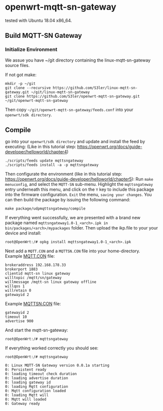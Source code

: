 # openwrt-mqtt-sn-gateway
tested with Ubuntu 18.04 x86_64.

## Build MQTT-SN Gateway

### Initialize Environment
We assue you have ~/git directory containing the linux-mqtt-sn-gateway source files.

If not got make:

	mkdir -p ~/git
	git clone --recursive https://github.com/S3ler/linux-mqtt-sn-gateway.git ~/git/linux-mqtt-sn-gateway
	git clone https://github.com/S3ler/openwrt-mqtt-sn-gateway.git ~/git/openwrt-mqtt-sn-gateway

Then copy `~/git/openwrt-mqtt-sn-gateway/feeds.conf` into your `openwrt/sdk directory`.

## Compile
go into your `openwrt/sdk directory` and update and install the feed by executing:
(Like in this tutorial step: https://openwrt.org/docs/guide-developer/helloworld/chapter4)

	./scripts/feeds update mqttsngateway
	./scripts/feeds install -a -p mqttsngateway

Then configurate the environment (like in this tutorial step: https://openwrt.org/docs/guide-developer/helloworld/chapter5):
Run `make menuconfig`, and select the `MQTT-SN` sub-menu. Highlight the `mqttsngateway` entry underneath this menu, and click on the `Y` key to include this package into the firmware configuration.  `Exit` the menu, `saving your changes`.
You can then build the package by issuing the following command: 

	make package/udpmqttsngateway/compile
	
If everything went successfully, we are presented with a brand new package named `mqttsngateway1.0-1_<arch>.ipk in bin/packages/<arch>/mypackages` folder. 
Then upload the ikp.file to your your device and install:

	root@OpenWrt:/# opkg install mqttsngateway1.0-1_<arch>.ipk

Next add a `MQTT.CON` and a `MQTTSN.CON` file into your home-directory.
Example [MQTT.CON](https://github.com/S3ler/linux-mqtt-sn-gateway/blob/master/MQTT.CON) file:

	brokeraddress 192.168.178.33
	brokerport 1883
	clientid mqtt-sn linux gateway
	willtopic /mqtt/sn/gateway
	willmessage /mqtt-sn linux gateway offline
	willqos 1
	willretain 0
	gatewayid 2

Example [MQTTSN.CON](https://github.com/S3ler/linux-mqtt-sn-gateway/blob/master/MQTTSN.CON) file:

	gatewayid 2
	timeout 10
	advertise 900

And start the mqtt-sn-gateway:

	root@OpenWrt:/# mqttsngateway

If everything worked correctly you should see:

	root@OpenWrt:/# mqttsngateway
	
	0: Linux MQTT-SN Gateway version 0.0.1a starting
	0: Persistent ready
	0: loading timeout check duration
	0: loading advertise duration
	0: loading gateway id
	0: loading Mqtt configuration
	0: Mqtt configuration loaded
	0: loading Mqtt will
	0: Mqtt will loaded
	0: Gateway ready
	

